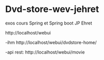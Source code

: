 # Dvd-store-wev-jehret
exos cours Spring et Spring boot JP Ehret

http://localhost/webui

-ihm
http://localhost/webui/dvdstore-home/

-api rest:
http://localhost/webui/movie